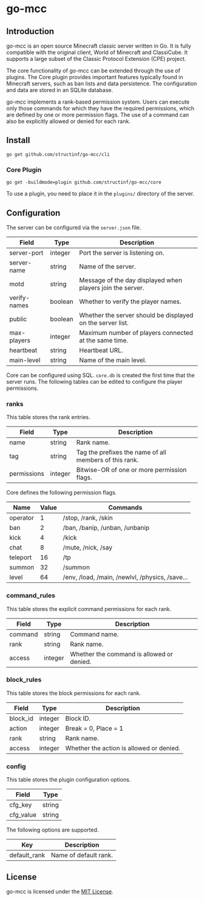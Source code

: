 # go-mcc

## Introduction

go-mcc is an open source Minecraft classic server written in Go. It is fully
compatible with the original client, World of Minecraft and ClassiCube. It
supports a large subset of the Classic Protocol Extension (CPE) project.

The core functionality of go-mcc can be extended through the use of plugins. The
Core plugin provides important features typically found in Minecraft servers,
such as ban lists and data persistence. The configuration and data are stored in
an SQLite database.

go-mcc implements a rank-based permission system. Users can execute only those
commands for which they have the required permissions, which are defined by one
or more permission flags. The use of a command can also be explicitly allowed
or denied for each rank.

## Install

```
go get github.com/structinf/go-mcc/cli
```

### Core Plugin

```
go get -buildmode=plugin github.com/structinf/go-mcc/core
```

To use a plugin, you need to place it in the `plugins/` directory of the server.

## Configuration

The server can be configured via the `server.json` file.

Field       |Type   |Description
------------|-------|----------------------------------------------------------
server-port |integer|Port the server is listening on.
server-name |string |Name of the server.
motd        |string |Message of the day displayed when players join the server.
verify-names|boolean|Whether to verify the player names.
public      |boolean|Whether the server should be displayed on the server list.
max-players |integer|Maximum number of players connected at the same time.
heartbeat   |string |Heartbeat URL.
main-level  |string |Name of the main level.

Core can be configured using SQL. `core.db` is created the first time that the
server runs. The following tables can be edited to configure the player
permissions.

### ranks

This table stores the rank entries.

Field      |Type   |Description
-----------|-------|------------------------------------------------------
name       |string |Rank name.
tag        |string |Tag the prefixes the name of all members of this rank.
permissions|integer|Bitwise-OR of one or more permission flags.

Core defines the following permission flags.

Name    |Value|Commands
--------|-----|----------------------------------------------
operator|1    |/stop, /rank, /skin
ban     |2    |/ban, /banip, /unban, /unbanip
kick    |4    |/kick
chat    |8    |/mute, /nick, /say
teleport|16   |/tp
summon  |32   |/summon
level   |64   |/env, /load, /main, /newlvl, /physics, /save...

### command_rules

This table stores the explicit command permissions for each rank.

Field  |Type   |Description
-------|-------|-----------------------------------------
command|string |Command name.
rank   |string |Rank name.
access |integer|Whether the command is allowed or denied.

### block_rules

This table stores the block permissions for each rank.

Field   |Type   |Description
--------|-------|-----------------------------------------
block_id|integer|Block ID.
action  |integer|Break = 0, Place = 1
rank    |string |Rank name.
access  |integer|Whether the action is allowed or denied.

### config

This table stores the plugin configuration options.

Field    |Type
---------|------
cfg_key  |string
cfg_value|string

The following options are supported.

Key         |Description
------------|---------------------
default_rank|Name of default rank.

## License

go-mcc is licensed under the [MIT License](https://opensource.org/licenses/MIT).
